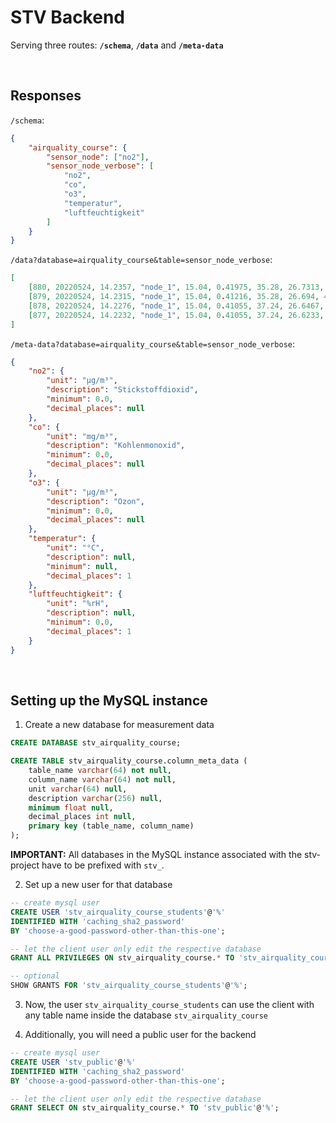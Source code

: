 # STV Backend

Serving three routes: **`/schema`**, **`/data`** and **`/meta-data`**

<br/>

## Responses

`/schema`:

```json
{
    "airquality_course": {
        "sensor_node": ["no2"],
        "sensor_node_verbose": [
            "no2",
            "co",
            "o3",
            "temperatur",
            "luftfeuchtigkeit"
        ]
    }
}
```

`/data?database=airquality_course&table=sensor_node_verbose`:

```json
[
    [880, 20220524, 14.2357, "node_1", 15.04, 0.41975, 35.28, 26.7313, 43.15],
    [879, 20220524, 14.2315, "node_1", 15.04, 0.41216, 35.28, 26.694, 43.2433],
    [878, 20220524, 14.2276, "node_1", 15.04, 0.41055, 37.24, 26.6467, 43.24],
    [877, 20220524, 14.2232, "node_1", 15.04, 0.41055, 37.24, 26.6233, 43.19]
]
```

`/meta-data?database=airquality_course&table=sensor_node_verbose`:

```json
{
    "no2": {
        "unit": "µg/m³",
        "description": "Stickstoffdioxid",
        "minimum": 0.0,
        "decimal_places": null
    },
    "co": {
        "unit": "mg/m³",
        "description": "Kohlenmonoxid",
        "minimum": 0.0,
        "decimal_places": null
    },
    "o3": {
        "unit": "µg/m³",
        "description": "Ozon",
        "minimum": 0.0,
        "decimal_places": null
    },
    "temperatur": {
        "unit": "°C",
        "description": null,
        "minimum": null,
        "decimal_places": 1
    },
    "luftfeuchtigkeit": {
        "unit": "%rH",
        "description": null,
        "minimum": 0.0,
        "decimal_places": 1
    }
}
```

<br/>

## Setting up the MySQL instance

1. Create a new database for measurement data

```sql
CREATE DATABASE stv_airquality_course;

CREATE TABLE stv_airquality_course.column_meta_data (
    table_name varchar(64) not null,
    column_name varchar(64) not null,
    unit varchar(64) null,
    description varchar(256) null,
    minimum float null,
    decimal_places int null,
    primary key (table_name, column_name)
);
```

**IMPORTANT:** All databases in the MySQL instance associated with the stv-project have to be prefixed with `stv_`.

2. Set up a new user for that database

```sql
-- create mysql user
CREATE USER 'stv_airquality_course_students'@'%'
IDENTIFIED WITH 'caching_sha2_password'
BY 'choose-a-good-password-other-than-this-one';

-- let the client user only edit the respective database
GRANT ALL PRIVILEGES ON stv_airquality_course.* TO 'stv_airquality_course_students'@'%';

-- optional
SHOW GRANTS FOR 'stv_airquality_course_students'@'%';
```

3. Now, the user `stv_airquality_course_students` can use the client with any table name inside the database `stv_airquality_course`

4. Additionally, you will need a public user for the backend

```sql
-- create mysql user
CREATE USER 'stv_public'@'%'
IDENTIFIED WITH 'caching_sha2_password'
BY 'choose-a-good-password-other-than-this-one';

-- let the client user only edit the respective database
GRANT SELECT ON stv_airquality_course.* TO 'stv_public'@'%';
```

